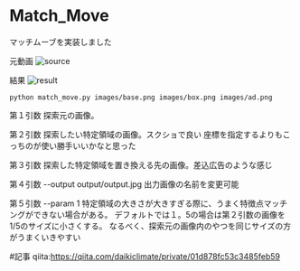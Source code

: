# Match_Move

マッチムーブを実装しました

元動画
![source](https://user-images.githubusercontent.com/40888763/87899006-c6edeb00-ca8a-11ea-80b3-574088a5804b.gif)

結果
![result](https://user-images.githubusercontent.com/40888763/87899036-e6851380-ca8a-11ea-915-027b703578d4.gif)


```
python match_move.py images/base.png images/box.png images/ad.png 
```

第１引数
探索元の画像。

第２引数
探索したい特定領域の画像。スクショで良い
座標を指定するよりもこっちのが使い勝手いいかなと思った

第３引数
探索した特定領域を置き換える先の画像。差込広告のような感じ

第４引数
--output output/output.jpg
出力画像の名前を変更可能

第５引数
--param 1
特定領域の大きさが大きすぎる際に、うまく特徴点マッチングができない場合がある。
デフォルトでは１。5の場合は第２引数の画像を1/5のサイズに小さくする。
なるべく、探索元の画像内のやつを同じサイズの方がうまくいきやすい


#記事
qiita:https://qiita.com/daikiclimate/private/01d878fc53c3485feb59
